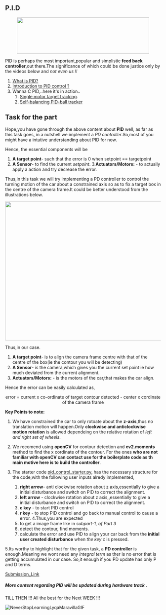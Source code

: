 ## P.I.D

<p align="center">
   <img  width="428" height="118" src="https://encrypted-tbn0.gstatic.com/images?q=tbn%3AANd9GcRmRDuAZ93j7fWf02FDvuFXpNAljOY6OZwKdmzuLm2-oerp8L5g&usqp=CAU">
</p>

PID is perhaps the most important,popular and simplistic **feed back controller**,out there.The significance of which could be done justice only by the videos below and *not even us !!*


1. [What is PID?](https://www.youtube.com/watch?v=4Y7zG48uHRo)
2. [Introduction to PID control ?](https://www.youtube.com/watch?v=wkfEZmsQqiA)
3. Wanna C PID,..here it's in action..
    1. [Single motor target tracking](https://www.youtube.com/watch?v=fusr9eTceEo).
    2. [Self-balancing PID-ball tracker](https://www.youtube.com/watch?v=57DbEEBF7sE)

## Task for the part
Hope,you have gone through the above content about **PID** well, as far as this task goes, in a nutshell we implement a _PD controller_.So,most of you might have a intutive understanding about PID for now.

Hence, the essential components will be
1. **A target point**- such that the error is 0 when setpoint == targetpoint
2. **A Sensor**- to find the current _setpoint_.
3.**Actuators/Motors:** - to actually apply a action and try decrease the error.

Thus,in this task we will try implementing a PD controller to control the turning motion of the car about a constrained axis so as to fix a target box in the centre of the camera frame.It could be better understood from the illustrations below.
<p align="center">
   <img  width="800" height="450" src="https://github.com/NiranthS/Robo-Summer-Camp-20/blob/master/Part3/Subpart3/pid_demo.gif">
  
   
</p>

Thus,in our case.
1. **A target point**- is to align the camera frame centre with that of the centre of the box(ie the contour you will be detecting)
2. **A Sensor**- is the camera,which gives you the current set point ie how much deviated from the current alignment.
3. **Actuators/Motors:** - is the motors of the car,that makes the car align.

Hence the error can be easily calculated as,

<div align = "center">
   error = current x co-ordinate of target contour detected - center x cordinate of the camera frame 
</div>

**Key Points to note:**
1. We have constrained the car to only rotoate about the **z-axis**,thus no translation motion will happen.Only **clockwise and anticlockwise motion rotation** is allowed dependeing on the relative rotation of *left and right set of wheels*.

2. We recomend using **openCV** for contour detection and **cv2.moments** method to find the x cordinate of the contour.
For the ones **who are not familiar with openCV can contact use for the boilerplate code as th main motive here is to build the controller**.

3. The starter code [pid_control_starter.py](https://github.com/NiranthS/Robo-Summer-Camp-20/blob/master/Part3/Subpart3/pid_control_starter.py), has the necessary structure for the code,with the following user inputs alredy implemented,
   1. **right arrow**- anti clockwise rotation about z axis,essentially to give a initial disturbance and switch on PID to correct the alignment.
   2. **left arrow** - clockwise rotation about z axis,,essentially to give a initial disturbance and switch on PID to correct the alignment.
   3. **c key**      - to start PID control
   4. **r key**      - to stop PID control and go back to manual control to cause a error.
4.Thus,you are expected 
   1. to get a image frame like in *subpart-1, of Part 3*
   2. detect the contour, find moments.
   3. calculate the error and use PID to align your car back from the **initial user created disturbance** when _the key c_ is pressed.

5.Its worthy to highlight that for the given task, a **PD controller** is enough.Meaning we wont need any _integral term_ as ther is no error that is getting accumulated in our case. So,it enough if you PD update has only P and D terms.

 [Submission_Link](https://forms.gle/M8yXAGvm4FsboupD7)

#####  More content regarding PID will be updated during hardware track .

TILL THEN !!!
All the best for the Next WEEK !!!

![NeverStopLearningLyqaMaravillaGIF](https://github.com/Robotics-Club-IIT-BHU/Robotics-Camp-2023/assets/100301165/1ce1e5de-fcb6-4f0f-88b7-5ce0ac13cb07)
